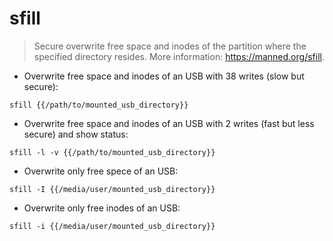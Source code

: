 # sfill

> Secure overwrite free space and inodes of the partition where the specified directory resides.
> More information: <https://manned.org/sfill>.

- Overwrite free space and inodes of an USB with 38 writes (slow but secure):

`sfill {{/path/to/mounted_usb_directory}}`

- Overwrite free space and inodes of an USB with 2 writes (fast but less secure) and show status:

`sfill -l -v {{/path/to/mounted_usb_directory}}`

- Overwrite only free spece of an USB:

`sfill -I {{/media/user/mounted_usb_directory}}`

- Overwrite only free inodes of an USB:

`sfill -i {{/media/user/mounted_usb_directory}}`

